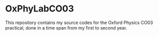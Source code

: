 # OxPhyLabCO03

This repository contains my source codes for the Oxford Physics CO03 practical, done in a time span from my first to second year.
